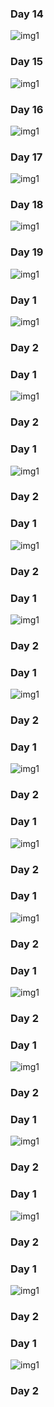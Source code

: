 
### Day 14 ###

<img src="./Images/NTSPBMS714- Generic Methods -Factory Design Pattern-April5th.png" alt="img1" />

### Day 15 ###

<img src="./Images/NTSPBMS714- Factory Design-Strategy Pattern Pattern-April 6th.png" alt="img1" />

### Day 16 ###

<img src="./Images/NTSPBMS714- Factory Design-Strategy Pattern Pattern-April 7th.png" alt="img1" />

### Day 17 ###

<img src="./Images/NTSPBMS714- Strategy Pattern Pattern-April 8th.png" alt="img1" />

### Day 18 ###

<img src="./Images/NTSPBMS714- Strategy Pattern -April 9th.png" alt="img1" />

### Day 19 ###

<img src="./Images/NTSPBMS714- Realtime DI -Layered App -Mini Project -April 10th.png" alt="img1" />

### Day 1 ###

<img src="./Images/NTSPBMS714- Realtime DI -Layered App -Mini Project -April -Realtime StrategyDP-12th.png" alt="img1" />

### Day 2 ###

### Day 1 ###

<img src="./Images/NTSPBMS714- Realtime DI -Layered App -Mini Project -StoryBoard-14th.png" alt="img1" />

### Day 2 ###

### Day 1 ###

<img src="./Images/NTSPBMS714- Realtime DI -Mini Project -Development using Maven-april 15th.png" alt="img1" />

### Day 2 ###

### Day 1 ###

<img src="./Images/NTSPBMS714- Realtime DI -Mini Project -Development using Maven-april 16th.png" alt="img1" />

### Day 2 ###

### Day 1 ###

<img src="./Images/NTSPBMS714- Realtime DI -Mini Project -Development using Maven-april 19th.png" alt="img1" />

### Day 2 ###

### Day 1 ###

<img src="./Images/NTSPBMS714- Spring Bean scopes-april 20th.png" alt="img1" />

### Day 2 ###

### Day 1 ###

<img src="./Images/NTSPBMS714- Spring Bean scopes-april 21st.png" alt="img1" />

### Day 2 ###

### Day 1 ###

<img src="./Images/March18th.png" alt="img1" />

### Day 2 ###

### Day 1 ###

<img src="./Images/March18th.png" alt="img1" />

### Day 2 ###

### Day 1 ###

<img src="./Images/March18th.png" alt="img1" />

### Day 2 ###

### Day 1 ###

<img src="./Images/March18th.png" alt="img1" />

### Day 2 ###

### Day 1 ###

<img src="./Images/March18th.png" alt="img1" />

### Day 2 ###

### Day 1 ###

<img src="./Images/March18th.png" alt="img1" />

### Day 2 ###

### Day 1 ###

<img src="./Images/March18th.png" alt="img1" />

### Day 2 ###

### Day 1 ###

<img src="./Images/March18th.png" alt="img1" />

### Day 2 ###
